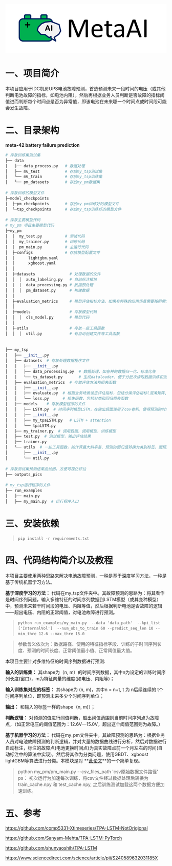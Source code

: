 ![image](doc/images/MetaAI_logo.png)  
# 一、项目简介
本项目应用于IDC机房UPS电池故障预测，首选预测未来一段时间的电压（或其他判断电池故障的指标，如电池内阻），然后再根据业务人员判断是否故障的指标阈值进而判断每个时间点是否为异常值，即该电池在未来哪一个时间点或时间段可能会发生故障。
# 二、目录架构
**meta-42 battery failure prediction**

```python
# 存放训练集测试集
├── data 
│   ├── data_process.py   # 数据处理
│   ├── m6_test			  # 存放my_tsp测试集
│   └── m6_train		  # 存放my_tsp训练集
│  	└── pm_datasets		  # 存放my_pm数据集

# 存放训练的模型文件
├─model_checkpoints
│  ├─pm_checkpoints       # 存放my_pm训练好的模型文件   
│  └─tsp_checkpoints	  # 存放my_tsp训练好的模型文件

# 存放主要模型代码
# my_pm 项目主要模型代码
├─my_pm
│  │  my_test.py  		  # 测试代码 
│  │  my_trainer.py		  # 训练代码
│  │  pm_main.py		  # 主运行代码
│  ├─configs			  # 存放模型配置文件
│  │      lightgbm.yaml
│  │      xgboost.yaml
│  │      
│  ├─datasets			    # 处理数据的文件
│  │  │  auto_labeling.py	# 自动标注模块
│  │  │  data_processing.py	# 数据预处理
│  │  │  pm_dataset.py		# 构建数据
│  │          
│  ├─evaluation_metrics     # 模型评估指标方法，如果有特殊的应用场景需要按照需求写
│  │          
│  ├─models                 # 存放模型代码
│  │  │  cls_model.py		# 模型代码 
│  │              
│  ├─utils					# 存放一些工具函数
│  │  │  util.py			# 有自动创建文件等工具函数


├── my_tsp
│   ├── __init__.py
│   ├── datasets  # 存放处理数据程序文件
│   │   ├── __init__.py
│   │   ├── data_processing.py  # 数据处理，如各种的数据归一化、标准化等
│   │   └── ts_dataset.py		# 生成dataloader，便于分批次读取数据训练和测试
│   ├── evaluation_metrics  # 存放评估方法和损失函数
│   │   ├── __init__.py
│   │   ├── evaluate.py  # 根据业务场景设定评估指标，包括分类评估指标(混淆矩阵, P, R，F1-score等)
│   │   └── loss.py		 # 损失函数，包括分类和回归损失函数
│   ├── models    # 存放模型程序的文件
│   │   ├── LSTM.py  # 时间序列模型LSTM，在输出后面使用了cov卷积，使得预测的时间序列长度和指标的维数是可调的
│   │   ├── __init__.py
│   │   ├── my_tpaLSTM.py	# LSTM + attention
│   │   └── tpaLSTM.py
│   ├── my_trainer.py  # 调用数据，调用模型，训练模型
│   ├── test.py  # 测试模型，输出评估结果
│   ├── trainer.py
│   └── utils  # 一些工具函数，如计算最大斜率差、预测的回归值转换为类别标签、画预测曲线图等工具
│       ├── __init__.py
│       └── util.py

# 存放测试集预测结果曲线图，方便可视化评估 
├── outputs_pics

# my_tsp运行程序的文件
├── run_examples
│   ├── main.py
│   ├── my_main.py  # 运行程序入口
```

# 三、安装依赖
> `pip install -r requirements.txt`

# 四、代码结构简介以及教程
本项目主要使用两种思路来解决电池故障预测，一种是基于深度学习方法，一种是基于传统机器学习方法。

**基于深度学习的方法：** 代码在my_tsp文件夹中。其故障预测的思路为：将其看作是时间序列问题，输入多维特征的时间序列数据到LSTM模型（或其变种模型）中，预测未来若干时间段的电压、内阻等值，然后根据判断电池是否故障的逻辑——超出电压、内阻的正常阈值，对电池故障进行预测。
> `python run_examples/my_main.py  --data 'data_path'  --kpi_list  ['InternalVol']  --num_obs_to_train 60 --predict_seq_len 10 --min_thre 12.6 --max_thre 15.0`

> 参数含义依次为：数据路径、使用的特征指标字段、训练的子时间序列长度、预测的时间长度、正常阈值最小值、正常阈值最大值。

本项目主要针对多维特征的时间序列数据进行预测:

**输入的训练集：** 其shape为（n, m）的时间序列数据，其中n为设定的训练时间序列长度(窗口)，m为特征向量的维度(如电压、内阻等)；

**输入训练集对应的标签：** 其shape为 (n, m)，其中n = n+t,  t 为 n后续连续的 t个时间序列单位，即预测未来多少个时间序列单位；

**输出：** 和输入的标签一样的shape（n, m)）；

**判断逻辑：** 对预测的值进行阈值判断，超出阈值范围则当前时间序列点为故障点，（如正常电压的阈值范围为：12.6V—15.0V，超出这个阈值范围则为故障。）

**基于机器学习的方法：**  代码在my_pm文件夹中。其故障预测的思路为：根据业务人员对电池故障预测的判断逻辑，并对大量的数据曲线进行分析，然后对数据进行自动标注，标注的故障点(电池更换时间点)为真实故障点前一个月左右的时间(自动标注中的算法中实现)，然后将其作为分类问题，使用GBDT、xgboost lightGBM等算法进行分类。本模块是对
**[此论文](https://www.sciencedirect.com/science/article/pii/S240589632031185X)**的一个简单复现。
> python  my_pm/pm_main.py --csv_files_path 'csv原始数据文件路径' 
ps： 初次运行为加速每次训练，将csv文件经过数据处理后转换为 train_cache.npy 和 test_cache.npy, 之后训练测试加载这两个数据方便加速训练。
# 五、参考

https://github.com/comp5331-Xtimeseries/TPA-LSTM-NotOrigional  

https://github.com/Sanyam-Mehta/TPA-LSTM-PyTorch  

https://github.com/shunyaoshih/TPA-LSTM  

https://www.sciencedirect.com/science/article/pii/S240589632031185X

